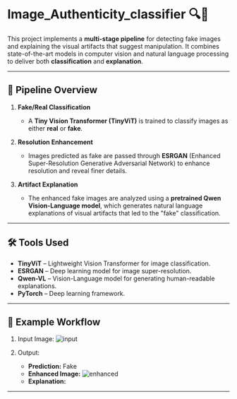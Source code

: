 # Image_Authenticity_classifier 🔍🧠

This project implements a **multi-stage pipeline** for detecting fake images and explaining the visual artifacts that suggest manipulation. It combines state-of-the-art models in computer vision and natural language processing to deliver both **classification** and **explanation**.

---

## 🧬 Pipeline Overview

1. **Fake/Real Classification**
   - A **Tiny Vision Transformer (TinyViT)** is trained to classify images as either **real** or **fake**.

2. **Resolution Enhancement**
   - Images predicted as fake are passed through **ESRGAN** (Enhanced Super-Resolution Generative Adversarial Network) to enhance resolution and reveal finer details.

3. **Artifact Explanation**
   - The enhanced fake images are analyzed using a **pretrained Qwen Vision-Language model**, which generates natural language explanations of visual artifacts that led to the "fake" classification.

---

## 🛠️ Tools Used

- **TinyViT** – Lightweight Vision Transformer for image classification.
- **ESRGAN** – Deep learning model for image super-resolution.
- **Qwen-VL** – Vision-Language model for generating human-readable explanations.
- **PyTorch** – Deep learning framework.


---

## 🧪 Example Workflow

1. Input Image:
   ![input](assets/sample_input.jpg)

2. Output:
   - **Prediction:** Fake
   - **Enhanced Image:** ![enhanced](assets/sample_enhanced.jpg)
   - **Explanation:**  
   

---


